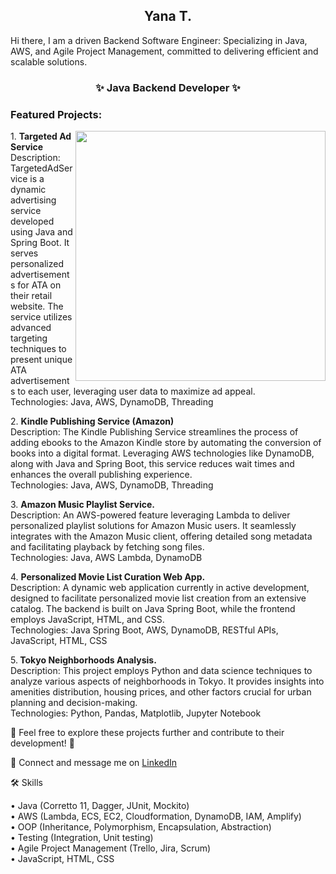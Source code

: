 

<h2 align="center"> Yana T. </h2>
 Hi there, I am a driven Backend Software Engineer: Specializing in Java, AWS, and Agile Project Management, committed to delivering efficient and scalable solutions. 

<h3 align="center">✨ Java Backend Developer ✨</h3>


### Featured Projects:
<img align="right" width="400" src="https://github-readme-stats.vercel.app/api/top-langs/?username=hello-nau&layout=compact" />

<p>1. <b>Targeted Ad Service </b><br>
Description: TargetedAdService is a dynamic advertising service developed using Java and Spring Boot. It serves personalized advertisements for ATA on their retail website. The service utilizes advanced targeting techniques to present unique ATA advertisements to each user, leveraging user data to maximize ad appeal.<br>
Technologies: Java, AWS, DynamoDB, Threading
</p> 

<p>2. <b>Kindle Publishing Service (Amazon)</b><br>
Description: The Kindle Publishing Service streamlines the process of adding ebooks to the Amazon Kindle store by automating the conversion of books into a digital format. Leveraging AWS technologies like DynamoDB, along with Java and Spring Boot, this service reduces wait times and enhances the overall publishing experience. <br>
Technologies: Java, AWS, DynamoDB, Threading 
</p> 

<p>3. <b>Amazon Music Playlist Service.</b> <br>
Description: An AWS-powered feature leveraging Lambda to deliver personalized playlist solutions for Amazon Music users. It seamlessly integrates with the Amazon Music client, offering detailed song metadata and facilitating playback by fetching song files.<br>
Technologies: Java, AWS Lambda, DynamoDB
</p>

<p>4. <b>Personalized Movie List Curation Web App.</b> <br>
Description: A dynamic web application currently in active development, designed to facilitate personalized movie list creation from an extensive catalog. The backend is built on Java Spring Boot, while the frontend employs JavaScript, HTML, and CSS.<br>
Technologies: Java Spring Boot, AWS, DynamoDB,  RESTful APIs, JavaScript, HTML, CSS
 </p>
<p>5.<b> Tokyo Neighborhoods Analysis. </b> <br>
Description: This project employs Python and data science techniques to analyze various aspects of neighborhoods in Tokyo. It provides insights into amenities distribution, housing prices, and other factors crucial for urban planning and decision-making.<br>
Technologies: Python, Pandas, Matplotlib, Jupyter Notebook
</p>
🚀 Feel free to explore these projects further and contribute to their development! 🚀 




 📨 Connect and message me on [LinkedIn](https://www.linkedin.com/in/yana-tassin/)<br />

  🛠 Skills<br />

• Java (Corretto 11, Dagger, JUnit, Mockito)<br />
• AWS (Lambda, ECS, EC2, Cloudformation, DynamoDB, IAM, Amplify)<br />
• OOP (Inheritance, Polymorphism, Encapsulation, Abstraction)<br />
• Testing (Integration, Unit testing)<br />
• Agile Project Management (Trello, Jira, Scrum)<br />
• JavaScript, HTML, CSS <br />
